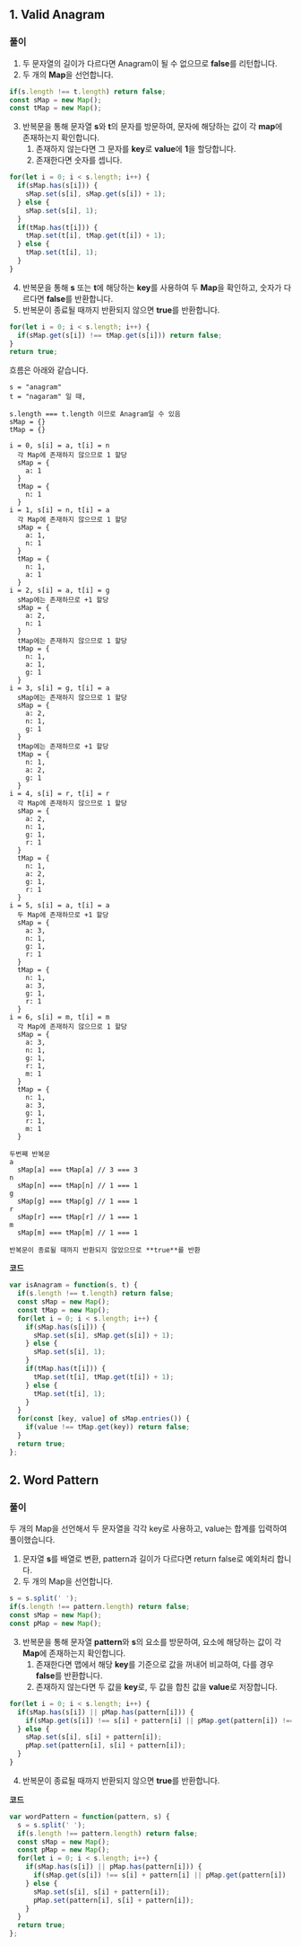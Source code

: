 ## 1. Valid Anagram

### 풀이

1. 두 문자열의 길이가 다르다면 Anagram이 될 수 없으므로 **false**를 리턴합니다. 
2. 두 개의 **Map**을 선언합니다.

```js
if(s.length !== t.length) return false;
const sMap = new Map();
const tMap = new Map();
```

3. 반복문을 통해 문자열 **s**와 **t**의 문자를 방문하여, 문자에 해당하는 값이 각 **map**에 존재하는지 확인합니다.  
   1. 존재하지 않는다면 그 문자를 **key**로 **value**에 **1**을 할당합니다.  
   2. 존재한다면 숫자를 셉니다.

```js
for(let i = 0; i < s.length; i++) {
  if(sMap.has(s[i])) {
    sMap.set(s[i], sMap.get(s[i]) + 1);
  } else {
    sMap.set(s[i], 1);
  }
  if(tMap.has(t[i])) {
    tMap.set(t[i], tMap.get(t[i]) + 1);
  } else {
    tMap.set(t[i], 1);
  }
}
```

4. 반복문을 통해 **s** 또는 **t**에 해당하는 **key**를 사용하여 두 **Map**을 확인하고, 숫자가 다르다면 **false**를 반환합니다.
5. 반복문이 종료될 때까지 반환되지 않으면 **true**를 반환합니다.

```js
for(let i = 0; i < s.length; i++) {
  if(sMap.get(s[i]) !== tMap.get(s[i])) return false;
}
return true;
```

흐름은 아래와 같습니다.

```
s = "anagram"
t = "nagaram" 일 때,

s.length === t.length 이므로 Anagram일 수 있음
sMap = {}
tMap = {}

i = 0, s[i] = a, t[i] = n
  각 Map에 존재하지 않으므로 1 할당
  sMap = {
    a: 1
  }
  tMap = {
    n: 1
  }
i = 1, s[i] = n, t[i] = a
  각 Map에 존재하지 않으므로 1 할당
  sMap = {
    a: 1,
    n: 1
  }
  tMap = {
    n: 1,
    a: 1
  }
i = 2, s[i] = a, t[i] = g
  sMap에는 존재하므로 +1 할당
  sMap = {
    a: 2,
    n: 1
  }
  tMap에는 존재하지 않으므로 1 할당
  tMap = {
    n: 1,
    a: 1,
    g: 1
  }
i = 3, s[i] = g, t[i] = a
  sMap에는 존재하지 않으므로 1 할당
  sMap = {
    a: 2,
    n: 1,
    g: 1
  }
  tMap에는 존재하므로 +1 할당
  tMap = {
    n: 1,
    a: 2,
    g: 1
  }
i = 4, s[i] = r, t[i] = r
  각 Map에 존재하지 않으므로 1 할당
  sMap = {
    a: 2,
    n: 1,
    g: 1,
    r: 1
  }
  tMap = {
    n: 1,
    a: 2,
    g: 1,
    r: 1
  }
i = 5, s[i] = a, t[i] = a
  두 Map에 존재하므로 +1 할당
  sMap = {
    a: 3,
    n: 1,
    g: 1,
    r: 1
  }
  tMap = {
    n: 1,
    a: 3,
    g: 1,
    r: 1
  }
i = 6, s[i] = m, t[i] = m
  각 Map에 존재하지 않으므로 1 할당
  sMap = {
    a: 3,
    n: 1,
    g: 1,
    r: 1,
    m: 1
  }
  tMap = {
    n: 1,
    a: 3,
    g: 1,
    r: 1,
    m: 1
  }

두번째 반복문
a
  sMap[a] === tMap[a] // 3 === 3
n
  sMap[n] === tMap[n] // 1 === 1
g
  sMap[g] === tMap[g] // 1 === 1
r
  sMap[r] === tMap[r] // 1 === 1
m
  sMap[m] === tMap[m] // 1 === 1

반복문이 종료될 때까지 반환되지 않았으므로 **true**를 반환
```

**코드**

```js
var isAnagram = function(s, t) {
  if(s.length !== t.length) return false;
  const sMap = new Map();
  const tMap = new Map();
  for(let i = 0; i < s.length; i++) {
    if(sMap.has(s[i])) {
      sMap.set(s[i], sMap.get(s[i]) + 1);
    } else {
      sMap.set(s[i], 1);
    }
    if(tMap.has(t[i])) {
      tMap.set(t[i], tMap.get(t[i]) + 1);
    } else {
      tMap.set(t[i], 1);
    }
  }
  for(const [key, value] of sMap.entries()) {
    if(value !== tMap.get(key)) return false;
  }
  return true;
};
```

## 2. Word Pattern

### 풀이

두 개의 Map을 선언해서 두 문자열을 각각 key로 사용하고, value는 합계를 입력하여 풀이했습니다.  

1. 문자열 **s**를 배열로 변환, pattern과 길이가 다르다면 return false로 예외처리 합니다.
2. 두 개의 Map을 선언합니다.

```js
s = s.split(' ');
if(s.length !== pattern.length) return false;
const sMap = new Map();
const pMap = new Map();
```

3. 반복문을 통해 문자열 **pattern**와 **s**의 요소를 방문하여, 요소에 해당하는 값이 각 **Map**에 존재하는지 확인합니다.  
   1. 존재한다면 맵에서 해당 **key**를 기준으로 값을 꺼내어 비교하여, 다를 경우 **false**를 반환합니다.
   2. 존재하지 않는다면 두 값을 **key**로, 두 값을 합친 값을 **value**로 저장합니다.

```js
for(let i = 0; i < s.length; i++) {
  if(sMap.has(s[i]) || pMap.has(pattern[i])) {
    if(sMap.get(s[i]) !== s[i] + pattern[i] || pMap.get(pattern[i]) !== s[i] + pattern[i]) return false;
  } else {
    sMap.set(s[i], s[i] + pattern[i]);
    pMap.set(pattern[i], s[i] + pattern[i]);
  }
}
```

4. 반복문이 종료될 때까지 반환되지 않으면 **true**를 반환합니다.

**코드**

```js
var wordPattern = function(pattern, s) {
  s = s.split(' ');
  if(s.length !== pattern.length) return false;
  const sMap = new Map();
  const pMap = new Map();
  for(let i = 0; i < s.length; i++) {
    if(sMap.has(s[i]) || pMap.has(pattern[i])) {
      if(sMap.get(s[i]) !== s[i] + pattern[i] || pMap.get(pattern[i]) !== s[i] + pattern[i]) return false;
    } else {
      sMap.set(s[i], s[i] + pattern[i]);
      pMap.set(pattern[i], s[i] + pattern[i]);
    }
  }
  return true;
};
```